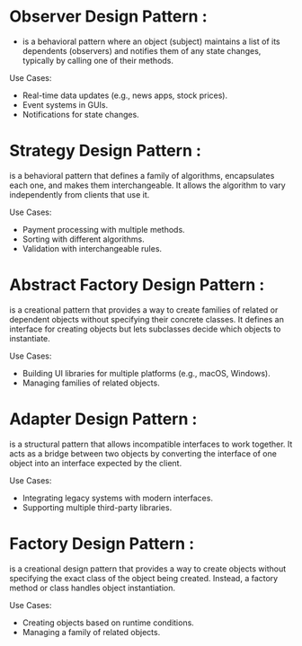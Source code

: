 # Observer Design Pattern : 
* is a behavioral pattern where an object (subject) maintains a list of its dependents (observers) and notifies them of any state changes, typically by calling one of their methods.


Use Cases:
* Real-time data updates (e.g., news apps, stock prices).
* Event systems in GUIs.
* Notifications for state changes.

# Strategy Design Pattern : 
is a behavioral pattern that defines a family of algorithms, encapsulates each one, and makes them interchangeable. It allows the algorithm to vary independently from clients that use it.

Use Cases:
* Payment processing with multiple methods.
* Sorting with different algorithms.
* Validation with interchangeable rules.


# Abstract Factory Design Pattern : 
is a creational pattern that provides a way to create families of related or dependent objects without specifying their concrete classes. It defines an interface for creating objects but lets subclasses decide which objects to instantiate.

Use Cases:
* Building UI libraries for multiple platforms (e.g., macOS, Windows).
* Managing families of related objects.


# Adapter Design Pattern : 
is a structural pattern that allows incompatible interfaces to work together. It acts as a bridge between two objects by converting the interface of one object into an interface expected by the client.

Use Cases:
* Integrating legacy systems with modern interfaces.
* Supporting multiple third-party libraries.


# Factory Design Pattern : 
is a creational design pattern that provides a way to create objects without specifying the exact class of the object being created. Instead, a factory method or class handles object instantiation.


Use Cases:
* Creating objects based on runtime conditions.
* Managing a family of related objects.
